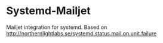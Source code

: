 # Systemd-Mailjet

Mailjet integration for systemd. Based on http://northernlightlabs.se/systemd.status.mail.on.unit.failure
